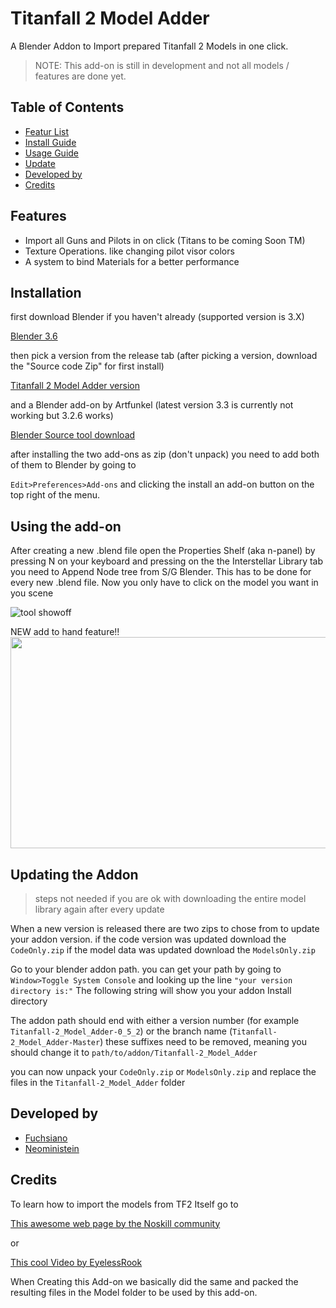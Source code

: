 
# Titanfall 2 Model Adder

A Blender Addon to Import prepared Titanfall 2 Models in one click.

> NOTE:
> This add-on is still in development and not all models / features are done yet.

## Table of Contents
* [Featur List](#features)
* [Install Guide](#installation)
* [Usage Guide](#using-the-add-on)
* [Update](#updating-the-addon)
* [Developed by](#developed-by)
* [Credits](#credits)


## Features
- Import all Guns and Pilots in on click (Titans to be coming Soon TM)
- Texture Operations. like changing pilot visor colors
- A system to bind Materials for a better performance

## Installation

first download Blender if you haven't already (supported version is 3.X)

[Blender 3.6](https://www.blender.org/download/releases/3-6/)

then pick a version from the release tab
 (after picking a version, download the "Source code Zip" for first install) 

[Titanfall 2 Model Adder version](https://github.com/Fuchsiano/Titanfall-2_Model_Adder/releases)

and a Blender add-on by Artfunkel (latest version 3.3 is currently not working but 3.2.6 works)

[Blender Source tool download](http://steamreview.org/BlenderSourceTools/archives/)

after installing the two add-ons as zip (don't unpack) you need to add both of them to Blender by going to  

``Edit>Preferences>Add-ons``
and clicking the install an add-on button on the top right of the menu.


## Using the add-on
After creating a new .blend file  open the Properties Shelf (aka n-panel) by pressing N on your keyboard and pressing  on the the Interstellar Library tab you need to Append Node tree from S/G Blender. This has to be done for every new .blend file.
Now you only have to click on the model you want in you scene

![tool showoff](./Images/Model_Adder.gif)

NEW add to hand feature!!
<img src="./Images/AddToHand.gif" width="600" height="338"/>

## Updating the Addon

>steps not needed if you are ok with downloading the entire model library again after every update  

When a new version is released there are two zips to chose from to update your addon version.
if the code version was updated download the ``CodeOnly.zip`` if the model data was updated download the ``ModelsOnly.zip``

Go to your blender addon path.
you can get your path by going to ``Window>Toggle System Console`` and looking up the line ``"your version directory is:"``
The following string will show you your addon Install directory

The addon path should end with either a version number (for example ``Titanfall-2_Model_Adder-0_5_2``) or the branch name
(``Titanfall-2_Model_Adder-Master``) these suffixes need to be removed, meaning you should change it to ``path/to/addon/Titanfall-2_Model_Adder``

you can now unpack your ``CodeOnly.zip`` or ``ModelsOnly.zip`` and replace the files in the  ``Titanfall-2_Model_Adder``
folder

## Developed by

- [Fuchsiano](https://github.com/Fuchsiano)
- [Neoministein](https://github.com/Neoministein)

## Credits 

To learn how to import the models from TF2 Itself go to

[This awesome web page by the Noskill community](https://noskill.gitbook.io/titanfall2/r2-ripping/model-ripping)

or 

[This cool Video by EyelessRook](https://youtu.be/CeO1w9Qe6MY?si=QOaywmcXoPgW1i9T)

When Creating this Add-on we basically did  the same and packed the resulting files in the Model folder to be used by this add-on.

